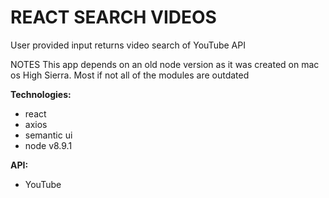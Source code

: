 # **REACT SEARCH VIDEOS**
User provided input returns video search of YouTube API

NOTES
This app depends on an old node version as it was created on mac os High Sierra. Most if not all of the modules are outdated

 **Technologies:**
- react
- axios
- semantic ui
- node v8.9.1

 **API:**
- YouTube